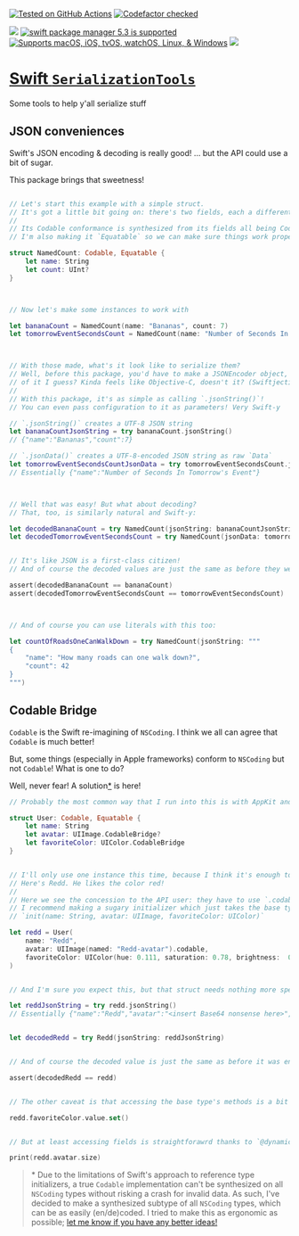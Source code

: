 [![Tested on GitHub Actions](https://github.com/RougeWare/swift-SerializationTools/actions/workflows/swift.yml/badge.svg)](https://github.com/RougeWare/Swift-SerializationTools/actions/workflows/swift.yml) [![Codefactor checked](https://www.codefactor.io/repository/github/rougeware/swift-SerializationTools/badge)](https://www.codefactor.io/repository/github/rougeware/swift-SerializationTools)

[![](https://img.shields.io/endpoint?url=https%3A%2F%2Fswiftpackageindex.com%2Fapi%2Fpackages%2FRougeWare%2FSwift-SerializationTools%2Fbadge%3Ftype%3Dswift-versions)](https://swiftpackageindex.com/RougeWare/Swift-SerializationTools) [![swift package manager 5.3 is supported](https://img.shields.io/badge/swift%20package%20manager-5.3-brightgreen.svg)](https://github.com/RougeWare/Swift-SerializationTools/blob/production/Package.swift) [![Supports macOS, iOS, tvOS, watchOS, Linux, & Windows](https://img.shields.io/endpoint?url=https%3A%2F%2Fswiftpackageindex.com%2Fapi%2Fpackages%2FRougeWare%2FSwift-SerializationTools%2Fbadge%3Ftype%3Dplatforms)](https://swiftpackageindex.com/RougeWare/Swift-SerializationTools) 
[![](https://img.shields.io/github/release-date/rougeware/swift-serializationtools?label=latest%20release)](https://github.com/RougeWare/Swift-SerializationTools/releases/latest)



# [Swift `SerializationTools`](https://github.com/RougeWare/Swift-SerializationTools) #

Some tools to help y'all serialize stuff



## JSON conveniences

Swift's JSON encoding & decoding is really good! ... but the API could use a bit of sugar.

This package brings that sweetness!

```swift

// Let's start this example with a simple struct.
// It's got a little bit going on: there's two fields, each a different type, and one is `Optional`.
//
// Its Codable conformance is synthesized from its fields all being Codable.
// I'm also making it `Equatable` so we can make sure things work properly 

struct NamedCount: Codable, Equatable {
    let name: String
    let count: UInt?
}



// Now let's make some instances to work with

let bananaCount = NamedCount(name: "Bananas", count: 7)
let tomorrowEventSecondsCount = NamedCount(name: "Number of Seconds In Tomorrow's Event", count: nil)



// With those made, what's it look like to serialize them?
// Well, before this package, you'd have to make a JSONEncoder object, then configure it, then use it, then.... dispose
// of it I guess? Kinda feels like Objective-C, doesn't it? (Swiftjective-C?)
//
// With this package, it's as simple as calling `.jsonString()`!
// You can even pass configuration to it as parameters! Very Swift-y

// `.jsonString()` creates a UTF-8 JSON string
let bananaCountJsonString = try bananaCount.jsonString()
// {"name":"Bananas","count":7}

// `.jsonData()` creates a UTF-8-encoded JSON string as raw `Data`
let tomorrowEventSecondsCountJsonData = try tomorrowEventSecondsCount.jsonData()
// Essentially {"name":"Number of Seconds In Tomorrow's Event"}



// Well that was easy! But what about decoding?
// That, too, is similarly natural and Swift-y:

let decodedBananaCount = try NamedCount(jsonString: bananaCountJsonString)
let decodedTomorrowEventSecondsCount = try NamedCount(jsonData: tomorrowEventSecondsCountJsonData)


// It's like JSON is a first-class citizen!
// And of course the decoded values are just the same as before they were encoded:

assert(decodedBananaCount == bananaCount)
assert(decodedTomorrowEventSecondsCount == tomorrowEventSecondsCount)



// And of course you can use literals with this too:

let countOfRoadsOneCanWalkDown = try NamedCount(jsonString: """
{
    "name": "How many roads can one walk down?",
    "count": 42
}
""")
```



## Codable Bridge

`Codable` is the Swift re-imagining of `NSCoding`. I think we all can agree that `Codable` is much better!

But, some things (especially in Apple frameworks) conform to `NSCoding` but not `Codable`! What is one to do?

Well, never fear! A solution[\*](#Codable-bridge-disclaimer) is here!

```swift
// Probably the most common way that I run into this is with AppKit and UIKit, so let's use those as examples!

struct User: Codable, Equatable {
    let name: String
    let avatar: UIImage.CodableBridge?
    let favoriteColor: UIColor.CodableBridge
}


// I'll only use one instance this time, because I think it's enough to get the point across.
// Here's Redd. He likes the color red!
//
// Here we see the concession to the API user: they have to use `.codable` to create the codable bridge.
// I recommend making a sugary initializer which just takes the base type, like
// `init(name: String, avatar: UIImage, favoriteColor: UIColor)`

let redd = User(
    name: "Redd",
    avatar: UIImage(named: "Redd-avatar").codable,
    favoriteColor: UIColor(hue: 0.111, saturation: 0.78, brightness:  0.96, alpha: 1).codable
)


// And I'm sure you expect this, but that struct needs nothing more special to be able to encode &and decode it!

let reddJsonString = try redd.jsonString()
// Essentially {"name":"Redd","avatar":"<insert Base64 nonsense here>","favoriteColor":"<insert Base64 nonsense here>"}


let decodedRedd = try Redd(jsonString: reddJsonString)


// And of course the decoded value is just the same as before it was encoded, just like any native `Codable` type:

assert(decodedRedd == redd)


// The other caveat is that accessing the base type's methods is a bit indirect as well:

redd.favoriteColor.value.set()


// But at least accessing fields is straightforawrd thanks to `@dynamicMemberLookup`:

print(redd.avatar.size)
```



> <a id="Codable-bridge-disclaimer"></a>\* Due to the limitations of Swift's approach to reference type initializers, a true `Codable` implementation can't be synthesized on all `NSCoding` types without risking a crash for invalid data. As such, I've decided to make a synthesized subtype of all `NSCoding` types, which can be as easily (en/de)coded. I tried to make this as ergonomic as possible; [let me know if you have any better ideas!](https://github.com/RougeWare/Swift-SerializationTools/issues/new/choose)
